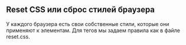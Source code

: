 ## Reset CSS или сброс стилей браузера

У каждого браузера есть свои собственные стили, которые они применяют к элементам.
Для тегов мы задаем правила как в файле reset.css.
